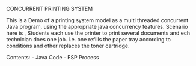 CONCURRENT PRINTING SYSTEM

This is a Demo of a printing system model as a multi threaded concurrent Java program, using the appropriate java concurrency features.
Scenario here is ,  Students each use the printer to print several documents and ech technician does one job. i.e. one refills the paper tray according to conditions and other replaces the toner cartridge.

Contents:
      - Java Code
      - FSP Process
      
